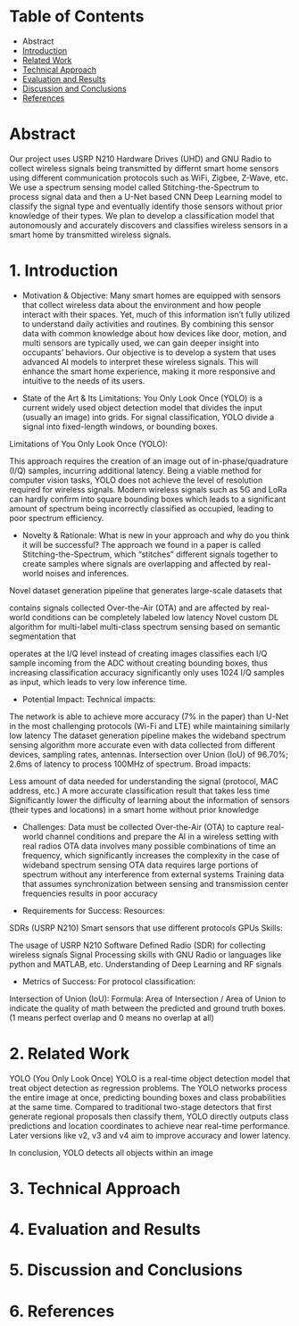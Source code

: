 # Table of Contents
* Abstract
* [Introduction](#1-introduction)
* [Related Work](#2-related-work)
* [Technical Approach](#3-technical-approach)
* [Evaluation and Results](#4-evaluation-and-results)
* [Discussion and Conclusions](#5-discussion-and-conclusions)
* [References](#6-references)

# Abstract

Our project uses USRP N210 Hardware Drives (UHD) and GNU Radio to collect wireless signals being transmitted by differnt smart home sensors using different communication protocols such as WiFi, Zigbee, Z-Wave, etc. We use a spectrum sensing model called Stitching-the-Spectrum to process signal data and then a U-Net based CNN Deep Learning model to classify the signal type and eventually identify those sensors without prior knowledge of their types. We plan to develop a classification model that autonomously and accurately discovers and classifies wireless sensors in a smart home by transmitted wireless signals.

# 1. Introduction

* Motivation & Objective:
  Many smart homes are equipped with sensors that collect wireless data about the environment and how people interact with their spaces. Yet, much of this information isn’t fully utilized to understand daily activities and routines. By combining this sensor data with common knowledge about how devices like door, motion, and multi sensors are typically used, we can gain deeper insight into occupants’ behaviors. Our objective is to develop a system that uses advanced AI models to interpret these wireless signals. This will enhance the smart home experience, making it more responsive and intuitive to the needs of its users.
  
* State of the Art & Its Limitations:
  You Only Look Once (YOLO) is a current widely used object detection model that divides the input (usually an image) into grids. For signal classification, YOLO divide a signal into fixed-length windows, or bounding boxes.

Limitations of You Only Look Once (YOLO):

This approach requires the creation of an image out of in-phase/quadrature (I/Q) samples, incurring additional latency.
Being a viable method for computer vision tasks, YOLO does not achieve the level of resolution required for wireless signals.
Modern wireless signals such as 5G and LoRa can hardly confirm into square bounding boxes which leads to a significant amount of spectrum being incorrectly classified as occupied, leading to poor spectrum efficiency.

* Novelty & Rationale: What is new in your approach and why do you think it will be successful?
  The approach we found in a paper is called Stitching-the-Spectrum, which “stitches” different signals together to create samples where signals are overlapping and affected by real-world noises and inferences.

Novel dataset generation pipeline that generates large-scale datasets that

contains signals collected Over-the-Air (OTA) and are affected by real-world conditions
can be completely labeled
low latency
Novel custom DL algorithm for multi-label multi-class spectrum sensing based on semantic segmentation that

operates at the I/Q level instead of creating images
classifies each I/Q sample incoming from the ADC without creating bounding boxes, thus increasing classification accuracy significantly
only uses 1024 I/Q samples as input, which leads to very low inference time.

* Potential Impact:
  Technical impacts:

The network is able to achieve more accuracy (7% in the paper) than U-Net in the most challenging protocols (Wi-Fi and LTE) while maintaining similarly low latency
The dataset generation pipeline makes the wideband spectrum sensing algorithm more accurate even with data collected from different devices, sampling rates, antennas.
Intersection over Union (IoU) of 96.70%; 2.6ms of latency to process 100MHz of spectrum.
Broad impacts:

Less amount of data needed for understanding the signal (protocol, MAC address, etc.)
A more accurate classification result that takes less time
Significantly lower the difficulty of learning about the information of sensors (their types and locations) in a smart home without prior knowledge

* Challenges:
  Data must be collected Over-the-Air (OTA) to capture real-world channel conditions and prepare the AI in a wireless setting with real radios
OTA data involves many possible combinations of time an frequency, which significantly increases the complexity in the case of wideband spectrum sensing
OTA data requires large portions of spectrum without any interference from external systems
Training data that assumes synchronization between sensing and transmission center frequencies results in poor accuracy

* Requirements for Success:
Resources:

SDRs (USRP N210)
Smart sensors that use different protocols
GPUs
Skills:

The usage of USRP N210 Software Defined Radio (SDR) for collecting wireless signals
Signal Processing skills with GNU Radio or languages like python and MATLAB, etc.
Understanding of Deep Learning and RF signals

* Metrics of Success:
 For protocol classification:

Intersection of Union (IoU): Formula: Area of Intersection / Area of Union to indicate the quality of math between the predicted and ground truth boxes. (1 means perfect overlap and 0 means no overlap at all)

# 2. Related Work
YOLO (You Only Look Once)
YOLO is a real-time object detection model that treat object detection as regression problems. The YOLO networks process the entire image at once, predicting bounding boxes and class probabilities at the same time. Compared to traditional two-stage detectors that first generate regional proposals then classify them, YOLO directly outputs class predictions and location coordinates to achieve near real-time performance. Later versions like v2, v3 and v4 aim to improve accuracy and lower latency. 

In conclusion, YOLO detects all objects within an image

# 3. Technical Approach

# 4. Evaluation and Results

# 5. Discussion and Conclusions

# 6. References
